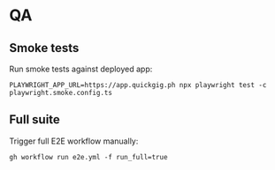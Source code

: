 # QA

## Smoke tests

Run smoke tests against deployed app:

```
PLAYWRIGHT_APP_URL=https://app.quickgig.ph npx playwright test -c playwright.smoke.config.ts
```

## Full suite

Trigger full E2E workflow manually:

```
gh workflow run e2e.yml -f run_full=true
```
